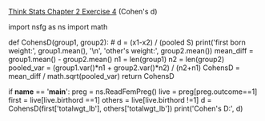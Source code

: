 [Think Stats Chapter 2 Exercise 4](http://greenteapress.com/thinkstats2/html/thinkstats2003.html#toc24) (Cohen's d)

>>
import nsfg as ns
import math

def CohensD(group1, group2):
    # d = (x1-x2) / (pooled S)
    print('first born weight:', group1.mean(), '\n',
    'other\'s weight:', group2.mean())
    mean_diff = group1.mean() - group2.mean()
    n1 = len(group1)
    n2 = len(group2)
    pooled_var = (group1.var()*n1 + group2.var()*n2) / (n2+n1)
    CohensD = mean_diff / math.sqrt(pooled_var)
    return CohensD 

if __name__ == '__main__':
    preg = ns.ReadFemPreg()
    live = preg[preg.outcome==1]
    first = live[live.birthord ==1]
    others = live[live.birthord !=1]
    d = CohensD(first['totalwgt_lb'], others['totalwgt_lb'])
    print('Cohen\'s D:', d)
